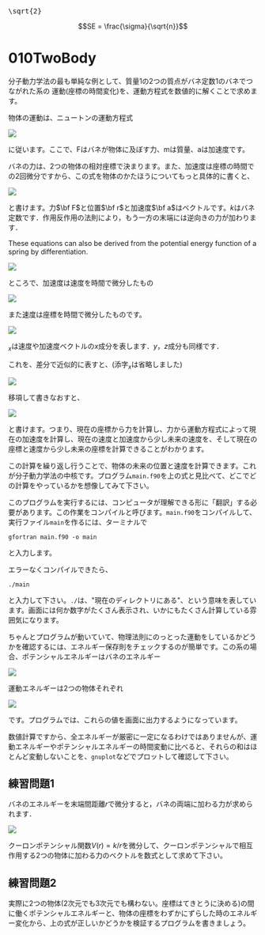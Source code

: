 <pre xml:lang="latex">\sqrt{2}</pre>
```math
SE = \frac{\sigma}{\sqrt{n}}
```

# 010TwoBody

分子動力学法の最も単純な例として、質量1の2つの質点がバネ定数1のバネでつながれた系の
運動(座標の時間変化)を、運動方程式を数値的に解くことで求めます。

物体の運動は、ニュートンの運動方程式

<img src="https://latex.codecogs.com/svg.image?\begin{equation}  {\bf F} = m {\bf a}\end{equation}" />

に従います。ここで、Fはバネが物体に及ぼす力、mは質量、aは加速度です。

バネの力は、2つの物体の相対座標で決まります。また、加速度は座標の時間での2回微分ですから、この式を物体のかたほうについてもっと具体的に書くと、

<img src="https://latex.codecogs.com/svg.image?\begin{equation}{\bf F}_1 = -k ({\bf r}_1- {\bf r}_2) = m_1 {\bf a}_1 \end{equation}" />

と書けます。力$\bf F$と位置$\bf r$と加速度$\bf a$はベクトルです。$k$はバネ定数です．作用反作用の法則により，もう一方の末端には逆向きの力が加わります．

These equations can also be derived from the potential energy function of a spring by differentiation.

<img src="https://latex.codecogs.com/svg.image?
\begin{matrix}
V({\bf r}_1, {\bf r}_2) &=& \frac{k}{2}\left({\bf r}_1-{\bf    r}_2\right)^2\\
 {\bf F}_1&=& -\frac{\partial V}{\partial{\bf r}_1}\\
   &=&-k\left({\bf r}_1-{\bf r}_2\right)\\
{\bf F}_2&=& -\frac{\partial V}{\partial{\bf r}_2}\\
   &=&-{\bf F}_1 \end{matrix}
" />

ところで、加速度は速度を時間で微分したもの

<img src="https://latex.codecogs.com/svg.image?\begin{equation}a_x = \partial v_x / \partial t\end{equation}" />

また速度は座標を時間で微分したものです。

<img src="https://latex.codecogs.com/svg.image?\begin{equation}v_x = \partial r_x / \partial t\end{equation}" />

$_x$は速度や加速度ベクトルの$x$成分を表します．$y$，$z$成分も同様です．

これを、差分で近似的に表すと、(添字$_x$は省略しました)

<img src="https://latex.codecogs.com/svg.image?\begin{matrix}a(t)&=&[ v(t+\Delta t) - v(t) ] / \Delta t\\v(t)&=&[ r(t+\Delta t) - r(t) ] / \Delta t\end{matrix}" />

移項して書きなおすと、

<img src="https://latex.codecogs.com/svg.image?
\begin{matrix}
v(t+\Delta t) = v(t) + a(t) \Delta t\\
r(t+\Delta t) = r(t) + v(t) \Delta t
\end{eqnarray}" />

と書けます。つまり、現在の座標から力を計算し、力から運動方程式によって現在の加速度を計算し、現在の速度と加速度から少し未来の速度を、そして現在の座標と速度から少し未来の座標を計算できることがわかります。

この計算を繰り返し行うことで、物体の未来の位置と速度を計算できます。これが分子動力学法の中核です。プログラム`main.f90`を上の式と見比べて、どこでどの計算をやっているかを想像してみて下さい。

このプログラムを実行するには、コンピュータが理解できる形に「翻訳」する必要があります。この作業をコンパイルと呼びます。`main.f90`をコンパイルして、実行ファイル`main`を作るには、ターミナルで

`gfortran main.f90 -o main`

と入力します。

エラーなくコンパイルできたら、

`./main`

と入力して下さい。`./`は、"現在のディレクトリにある"、という意味を表しています。画面には何か数字がたくさん表示され、いかにもたくさん計算している雰囲気になります。

ちゃんとプログラムが動いていて、物理法則にのっとった運動をしているかどうかを確認するには、エネルギー保存則をチェックするのが簡単です。この系の場合、ポテンシャルエネルギーはバネのエネルギー

<img src="https://latex.codecogs.com/svg.latex?
\begin{equation}\label{eq:e_sp}
E_p = k \left| r_1 - r_2 \right|^2 / 2
\end{equation}
" />

運動エネルギーは2つの物体それぞれ

<img src="https://latex.codecogs.com/svg.image?
\begin{equation}
E_k = m \left| v \right|^2 / 2
\end{equation}
" />

です。プログラムでは、これらの値を画面に出力するようになっています。

数値計算ですから、全エネルギーが厳密に一定になるわけではありませんが、運動エネルギーやポテンシャルエネルギーの時間変動に比べると、それらの和はほとんど変動しないことを、`gnuplot`などでプロットして確認して下さい。

## 練習問題1

バネのエネルギーを末端間距離$r$で微分すると，バネの両端に加わる力が求められます．

<img src="https://latex.codecogs.com/svg.image?
\begin{matrix}
E_p(r)&=&kr^2/2\\
{\bf F}&=&-\frac{\partial E_p(r)}{\partial {\bf r}}\\
&=&-\frac{\partial E_p(r)}{\partial r}\frac{\partial r}{\partial {\bf r}}\\
&=&-k{\bf r}
\end{matrix}
" />

クーロンポテンシャル関数$V(r) = k / r$を微分して、クーロンポテンシャルで相互作用する2つの物体に加わる力のベクトルを数式として求めて下さい。


## 練習問題2

実際に2つの物体(2次元でも3次元でも構わない。座標はてきとうに決める)の間に働くポテンシャルエネルギーと、物体の座標をわずかにずらした時のエネルギー変化から、上の式が正しいかどうかを検証するプログラムを書きましょう。


